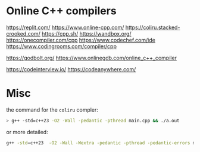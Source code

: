 # Online C++ compilers
https://replit.com/
https://www.online-cpp.com/
https://coliru.stacked-crooked.com/
https://cpp.sh/
https://wandbox.org/
https://onecompiler.com/cpp
https://www.codechef.com/ide
https://www.codingrooms.com/compiler/cpp

https://godbolt.org/
https://www.onlinegdb.com/online_c++_compiler

https://codeinterview.io/
https://codeanywhere.com/

# Misc
the command for the `coliru` compler:
```sh
> g++ -std=c++23 -O2 -Wall -pedantic -pthread main.cpp && ./a.out
```

or more detailed:
```sh
g++ -std=c++23  -O2 -Wall -Wextra -pedantic -pthread -pedantic-errors main.cpp -lm  -latomic  && ./a.out
```
